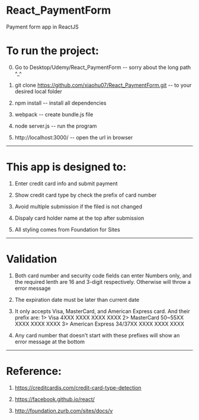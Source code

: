# React_PaymentForm
Payment form app in ReactJS

# To run the project:
0. Go to Desktop/Udemy/React_PaymentForm
  -- sorry about the long path ^_^
1. git clone https://github.com/xiaohu07/React_PaymentForm.git
  -- to your desired local folder
  
2. npm install
  -- install all dependencies

3. webpack
  -- create bundle.js file
  
4. node server.js
  -- run the program
  
5. http://localhost:3000/
  -- open the url in browser
  
  -----------------------------------------
# This app is designed to:

1. Enter credit card info and submit payment

2. Show credit card type by check the prefix of card number

3. Avoid multiple submission if the filed is not changed

4. Dispaly card holder name at the top after submission

5. All styling comes from Foundation for Sites

  -----------------------------------------------
# Validation

1. Both card number and security code fields can enter Numbers only, and the required lenth are 16 and 3-digit respectively. Otherwise will throw a error message

2. The expiration date must be later than current date

3. It only accepts Visa, MasterCard, and American Express card. And their prefix are:
    1> Visa 4XXX XXXX XXXX XXXX
    2> MasterCard 50~55XX XXXX XXXX XXXX
    3> American Express 34/37XX XXXX XXXX XXXX

4. Any card number that doesn't start with these prefixes will show an error message at the bottom

  -----------------------------------------------
# Reference:
1. https://creditcardjs.com/credit-card-type-detection

2. https://facebook.github.io/react/

3. http://foundation.zurb.com/sites/docs/v

